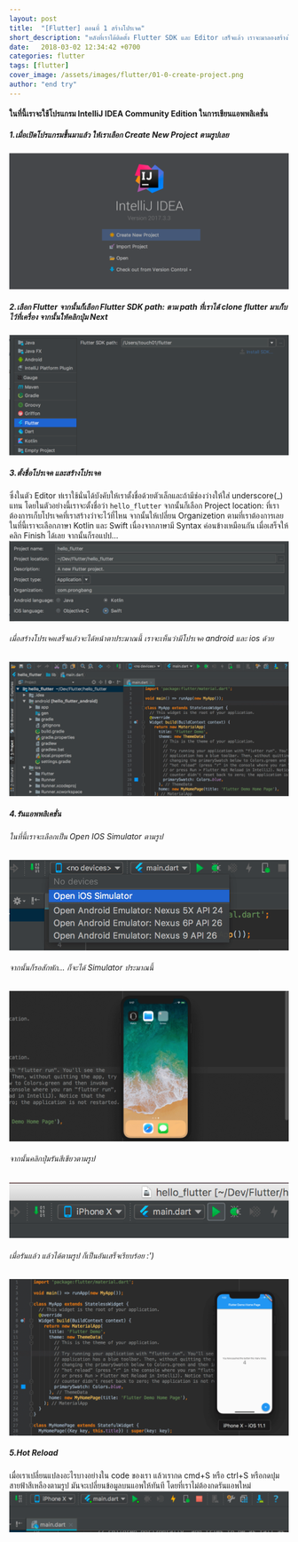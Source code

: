 ```yaml
---
layout: post
title:  "[Flutter] ตอนที่ 1 สร้างโปรเจค"
short_description: "หลังที่เราได้ติดตั้ง Flutter SDK และ Editor เสร็จแล้ว เราจะมาลองสร้างโปรเจคเพื่อเขียนแอพพลิเคชั่นกัน ซึ่งในตอนนี้ยังเป็น Beta อยู่"
date:   2018-03-02 12:34:42 +0700
categories: flutter
tags: [flutter]
cover_image: /assets/images/flutter/01-0-create-project.png
author: "end try"
---
```

#### ในที่นี้เราจะใช้โปรแกรม IntelliJ IDEA Community Edition ในการเขียนแอพพลิเคชั่น

##### 1.เมื่อเปิดโปรแกรมขึ้นมาแล้ว ให้เราเลือก Create New Project ตามรูปเลย
<img src="/assets/images/flutter/01-1.png" alt="Create New Project"/>

##### 2.เลือก Flutter จากนั้นก็เลือก Flutter SDK path: ตาม path ที่เราได้ clone flutter มาเก็บไว้ที่เครื่อง จากนั้นให้คลิกปุ่ม Next
<img src="/assets/images/flutter/01-2.png" alt="Flutter SDK path"/>

##### 3.ตั้งชื่อโปรเจค และสร้างโปรเจค
ซึ่งในตัว Editor ท่เราใช้นั่นได้บังคับให้เราตั้งชื่อด้วยตัวเล็กและถ้ามีช่องว่างให้ใส่ underscore(_) แทน โดยในตัวอย่างนี้เราจะตั้งชื่อว่า ```hello_flutter``` จากนั้นก็เลือก Project location: ที่เราต้องการเก็บโปรเจคที่เราสร้างว่าจะไว้ที่ไหน จากนั้นให้เปลี่ยน Organizetion ตามที่เราต้องการเลย ในที่นี้เราจะเลือกภาษา Kotlin และ Swift เนื่องจากภาษามี Syntax ค่อนข้างเหมือนกัน เมื่อเสร็จให้คลิก Finish ได้เลย จากนั้นก็รอแปป...
<img src="/assets/images/flutter/01-3.png" alt="Create Project"/>

###### เมื่อสร้างโปรเจคเสร็จแล้วจะได้หน้าตาประมาณนี้ เราจะเห็นว่ามีโปรเจค android และ ios ด้วย
<img src="/assets/images/flutter/01-4.png" alt="Project Structure"/>

##### 4.รันแอพพลิเคชั่น
###### ในที่นี้เราจะเลือกเป็น Open IOS Simulator ตามรูป
<img src="/assets/images/flutter/01-5.png" alt="Open IOS Simulator"/>

###### จากนั้นก็รอสักพัก... ก็จะได้ Simulator ประมาณนี้
<img src="/assets/images/flutter/01-6.png" alt="Simulator"/>

###### จากนั้นคลิกปุ่มรันสีเขียวตามรูป
<img src="/assets/images/flutter/01-7.png"/>

###### เมื่อรันแล้ว แล้วได้ตามรูป ก็เป็นอันเสร็จเรียบร้อย :')
<img src="/assets/images/flutter/01-0-create-project.png" alt="Running"/>

##### 5.Hot Reload
เมื่อเราเปลี่ยนแปลงอะไรบางอย่างใน code ของเรา แล้วเรากด cmd+S หรือ ctrl+S หรือกดปุมสายฟ้าสีเหลืองตามรูป มันจะเปลี่ยนข้อมูลบนแอพให้ทันที โดยที่เราไม่ต้องกดรันแอพใหม่
<img src="/assets/images/flutter/01-8.png" alt="Hot Reload"/>
